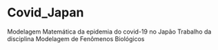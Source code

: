 # Covid_Japan
Modelagem Matemática da epidemia do covid-19 no Japão
Trabalho da disciplina Modelagem de Fenômenos Biológicos
